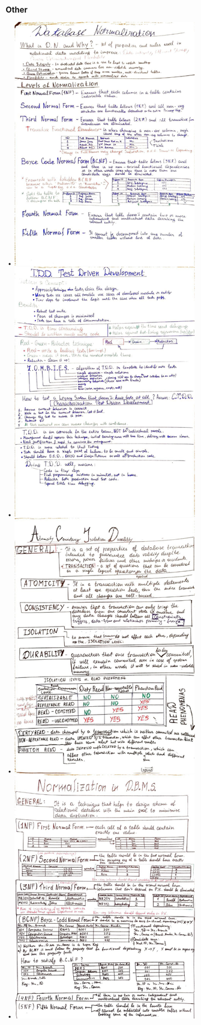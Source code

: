 ## Other

#### 
- <img src="./forReadme/DBMS_Normalization2.jpg" alt="Image Description" />
- <img src="./forReadme/TDD.jpg" alt="Image Description" />
- <img src="./forReadme/ACID.jpg" alt="Image Description" />
- <img src="./forReadme/DBMS_Normalization.jpg" alt="Image Description" />